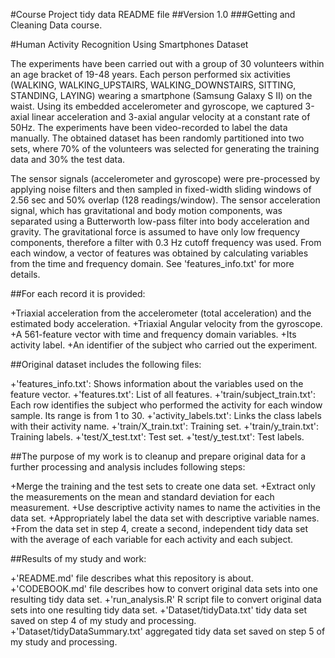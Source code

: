 #Course Project tidy data README file
##Version 1.0
###Getting and Cleaning Data course.

#Human Activity Recognition Using Smartphones Dataset

The experiments have been carried out with a group of 30 volunteers within an age bracket of 19-48 years. Each person performed six activities (WALKING, WALKING_UPSTAIRS, WALKING_DOWNSTAIRS, SITTING, STANDING, LAYING) wearing a smartphone (Samsung Galaxy S II) on the waist. Using its embedded accelerometer and gyroscope, we captured 3-axial linear acceleration and 3-axial angular velocity at a constant rate of 50Hz. The experiments have been video-recorded to label the data manually. The obtained dataset has been randomly partitioned into two sets, where 70% of the volunteers was selected for generating the training data and 30% the test data. 

The sensor signals (accelerometer and gyroscope) were pre-processed by applying noise filters and then sampled in fixed-width sliding windows of 2.56 sec and 50% overlap (128 readings/window). The sensor acceleration signal, which has gravitational and body motion components, was separated using a Butterworth low-pass filter into body acceleration and gravity. The gravitational force is assumed to have only low frequency components, therefore a filter with 0.3 Hz cutoff frequency was used. From each window, a vector of features was obtained by calculating variables from the time and frequency domain. See 'features_info.txt' for more details. 

##For each record it is provided:

 +Triaxial acceleration from the accelerometer (total acceleration) and the estimated body acceleration.
 +Triaxial Angular velocity from the gyroscope. 
 +A 561-feature vector with time and frequency domain variables. 
 +Its activity label. 
 +An identifier of the subject who carried out the experiment.

##Original dataset includes the following files:

 +'features_info.txt': Shows information about the variables used on the feature vector.
 +'features.txt': List of all features.
 +'train/subject_train.txt': Each row identifies the subject who performed the activity for each window sample. Its range is from 1 to 30. 
 +'activity_labels.txt': Links the class labels with their activity name.
 +'train/X_train.txt': Training set.
 +'train/y_train.txt': Training labels.
 +'test/X_test.txt': Test set.
 +'test/y_test.txt': Test labels.

##The purpose of my work is to cleanup and prepare original data for a further processing and analysis includes following steps:

 +Merge the training and the test sets to create one data set.
 +Extract only the measurements on the mean and standard deviation for each measurement.
 +Use descriptive activity names to name the activities in the data set.
 +Appropriately label the data set with descriptive variable names.
 +From the data set in step 4, create a second, independent tidy data set with the average of each variable for each activity and each subject.
 
##Results of my study and work:

 +'README.md' file describes what this repository is about.
 +'CODEBOOK.md' file describes how to convert original data sets into one resulting tidy data set.
 +'run_analysis.R' R script file to convert original data sets into one resulting tidy data set.
 +'Dataset/tidyData.txt' tidy data set saved on step 4 of my study and processing.
 +'Dataset/tidyDataSummary.txt' aggregated tidy data set saved on step 5 of my study and processing.

